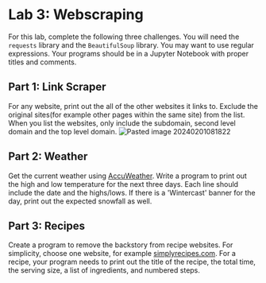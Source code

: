 # Lab 3: Webscraping
For this lab, complete the following three challenges. You will need the `requests` library and the `BeautifulSoup` library. You may want to use regular expressions. Your programs should be in a Jupyter Notebook with proper titles and comments.

## Part 1: Link Scraper
For any website, print out the all of the other websites it links to. Exclude the original sites(for example other pages within the same site) from the list. When you list the websites, only include the subdomain, second level domain and the top level domain. 
![Pasted image 20240201081822](https://github.com/gormes-EPIC/webscraping/assets/134316348/a9cedb13-a58d-4497-ad4d-57dfe24aaadd)

## Part 2: Weather
Get the current weather using [AccuWeather]( https://www.accuweather.com/en/us/englewood/80110/daily-weather-forecast/332230). Write a program to print out the high and low temperature for the next three days. Each line should include the date and the highs/lows. If there is a 'Wintercast' banner for the day, print out the expected snowfall as well.

## Part 3: Recipes
Create a program to remove the backstory from recipe websites. For simplicity, choose one website, for example [simplyrecipes.com](https://www.simplyrecipes.com/). For a recipe, your program needs to print out the title of the recipe, the total time, the serving size, a list of ingredients, and numbered steps.
